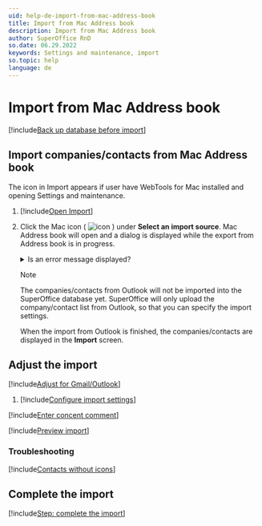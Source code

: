 ```yaml
---
uid: help-de-import-from-mac-address-book
title: Import from Mac Address book
description: Import from Mac Address book
author: SuperOffice RnD
so.date: 06.29.2022
keywords: Settings and maintenance, import
so.topic: help
language: de
---
```


# Import from Mac Address book

[!include[Back up database before import](includes/caution-backup-before-import.md)]

## Import companies/contacts from Mac Address book

<!-- NEED complete rewrite to get correct behavior, need more info from Max/Office integration team.  -->
The icon in Import appears if user have WebTools for Mac installed and opening Settings and maintenance.

1. [!include[Open Import](includes/open-import.md)]

2. Click the Mac icon ( ![icon][img2] ) under **Select an import source**. Mac Address book will open and a dialog is displayed while the export from Address book is in progress.

    <details><summary>Is an error message displayed?</summary>

    You must install and configure SuperOffice WebTools to import companies from Outlook. In SuperOffice CRM, go to **File** > **Download** > **SuperOffice WebTools**. Contact user support if you experience problems.
    </details>

    > [!NOTE]
    > The companies/contacts from Outlook will not be imported into the SuperOffice database yet. SuperOffice will only upload the company/contact list from Outlook, so that you can specify the import settings.

    When the import from Outlook is finished, the companies/contacts are displayed in the **Import** screen.

## Adjust the import

[!include[Adjust for Gmail/Outlook](includes/adjust-email-only.md)]

1. [!include[Configure import settings](includes/configure-import-settings.md)]

[!include[Enter concent comment](includes/step-concent-comment.md)]

[!include[Preview import](includes/step-preview-import.md)]

### Troubleshooting

[!include[Contacts without icons](includes/troubleshoot-import.md)]

## Complete the import

[!include[Step: complete the import](includes/import-complete.md)]

<!-- Referenced links -->

<!-- Referenced images -->
[img2]: ../../../../media/icons/admin/import-outlook-small.bmp

